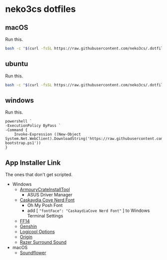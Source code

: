 # neko3cs dotfiles

## macOS

Run this.

```sh
bash -c "$(curl -fsSL https://raw.githubusercontent.com/neko3cs/.dotfiles/master/macOS-bootstrap.sh)"
```

## ubuntu

Run this.

```sh
bash -c "$(curl -fsSL https://raw.githubusercontent.com/neko3cs/.dotfiles/master/ubuntu-bootstrap.sh)"
```

## windows

Run this.

```pwsh
powershell `
-ExecutionPolicy ByPass `
-Command {
    Invoke-Expression ((New-Object System.Net.WebClient).DownloadString('https://raw.githubusercontent.com/neko3cs/.dotfiles/master/windows-bootstrap.ps1'))
}
```

## App Installer Link

The ones that don't get scripted.

- Windows
  - [ArmouryCrateInstallTool](https://www.asus.com/supportonly/Armoury%20Crate/HelpDesk_Download/)
    - ASUS Driver Manager
  - [Caskaydia Cove Nerd Font](https://www.nerdfonts.com/font-downloads)
    - Oh My Posh Font
    - add [ `"fontFace": "CaskaydiaCove Nerd Font"` ] to Windows Terminal Settings
  - [FF14](https://www.finalfantasyxiv.com/freetrial/download/)
  - [Genshin](https://genshin.mihoyo.com/ja/download)
  - [Logicool Options](https://www.logicool.co.jp/ja-jp/product/options)
  - [Origin](https://www.origin.com/jpn/ja-jp/store/download)
  - [Razer Surround Sound](https://www2.razer.com/jp-jp/7.1-surround-sound)
- macOS
  - [Soundflower](https://github.com/mattingalls/Soundflower)
